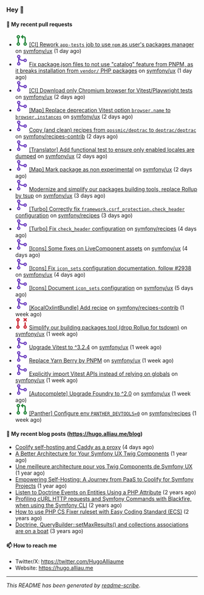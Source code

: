 ### Hey 👋

#### 👷 My recent pull requests

- ![](./assets/pr-open.svg) [[CI] Rework `app-tests` job to use `npm` as user&#39;s packages manager](https://github.com/symfony/ux/pull/2953) on [symfony/ux](https://github.com/symfony/ux) (1 day ago)
- ![](./assets/pr-merged.svg) [Fix package.json files to not use &#34;catalog&#34; feature from PNPM, as it breaks installation from `vendor/` PHP packages](https://github.com/symfony/ux/pull/2952) on [symfony/ux](https://github.com/symfony/ux) (1 day ago)
- ![](./assets/pr-merged.svg) [[CI] Download only Chromium browser for Vitest/Playwright tests](https://github.com/symfony/ux/pull/2948) on [symfony/ux](https://github.com/symfony/ux) (2 days ago)
- ![](./assets/pr-merged.svg) [[Map] Replace deprecation Vitest option `browser.name` to `browser.instances`](https://github.com/symfony/ux/pull/2947) on [symfony/ux](https://github.com/symfony/ux) (2 days ago)
- ![](./assets/pr-merged.svg) [Copy (and clean) recipes from `qossmic/deptrac` to `deptrac/deptrac`](https://github.com/symfony/recipes-contrib/pull/1836) on [symfony/recipes-contrib](https://github.com/symfony/recipes-contrib) (2 days ago)
- ![](./assets/pr-merged.svg) [[Translator] Add functional test to ensure only enabled locales are dumped](https://github.com/symfony/ux/pull/2946) on [symfony/ux](https://github.com/symfony/ux) (2 days ago)
- ![](./assets/pr-merged.svg) [[Map] Mark package as non experimental](https://github.com/symfony/ux/pull/2945) on [symfony/ux](https://github.com/symfony/ux) (2 days ago)
- ![](./assets/pr-merged.svg) [Modernize and simplify our packages building tools, replace Rollup by tsup](https://github.com/symfony/ux/pull/2944) on [symfony/ux](https://github.com/symfony/ux) (3 days ago)
- ![](./assets/pr-merged.svg) [[Turbo] Correctly fix `framework.csrf_protection.check_header` configuration](https://github.com/symfony/recipes/pull/1440) on [symfony/recipes](https://github.com/symfony/recipes) (3 days ago)
- ![](./assets/pr-merged.svg) [[Turbo] Fix `check_header` configuration](https://github.com/symfony/recipes/pull/1439) on [symfony/recipes](https://github.com/symfony/recipes) (4 days ago)
- ![](./assets/pr-merged.svg) [[Icons] Some fixes on LiveComponent assets](https://github.com/symfony/ux/pull/2940) on [symfony/ux](https://github.com/symfony/ux) (4 days ago)
- ![](./assets/pr-merged.svg) [[Icons] Fix `icon_sets` configuration documentation, follow #2938](https://github.com/symfony/ux/pull/2939) on [symfony/ux](https://github.com/symfony/ux) (4 days ago)
- ![](./assets/pr-merged.svg) [[Icons] Document `icon_sets` configuration](https://github.com/symfony/ux/pull/2938) on [symfony/ux](https://github.com/symfony/ux) (5 days ago)
- ![](./assets/pr-merged.svg) [[KocalOxlintBundle] Add recipe](https://github.com/symfony/recipes-contrib/pull/1835) on [symfony/recipes-contrib](https://github.com/symfony/recipes-contrib) (1 week ago)
- ![](./assets/pr-closed.svg) [Simplify our building packages tool (drop Rollup for tsdown)](https://github.com/symfony/ux/pull/2935) on [symfony/ux](https://github.com/symfony/ux) (1 week ago)
- ![](./assets/pr-merged.svg) [Upgrade Vitest to ^3.2.4](https://github.com/symfony/ux/pull/2933) on [symfony/ux](https://github.com/symfony/ux) (1 week ago)
- ![](./assets/pr-merged.svg) [Replace Yarn Berry by PNPM](https://github.com/symfony/ux/pull/2932) on [symfony/ux](https://github.com/symfony/ux) (1 week ago)
- ![](./assets/pr-merged.svg) [Explicitly import Vitest APIs instead of relying on globals](https://github.com/symfony/ux/pull/2931) on [symfony/ux](https://github.com/symfony/ux) (1 week ago)
- ![](./assets/pr-merged.svg) [[Autocomplete] Upgrade Foundry to ^2.0](https://github.com/symfony/ux/pull/2928) on [symfony/ux](https://github.com/symfony/ux) (1 week ago)
- ![](./assets/pr-open.svg) [[Panther] Configure env `PANTHER_DEVTOOLS=0`](https://github.com/symfony/recipes/pull/1437) on [symfony/recipes](https://github.com/symfony/recipes) (1 week ago)

#### 📜 My recent blog posts (https://hugo.alliau.me/blog)

- [Coolify self-hosting and Caddy as a proxy](https://hugo.alliau.me/blog/posts/coolify-self-hosting-and-caddy-as-a-proxy) (4 days ago)
- [A Better Architecture for Your Symfony UX Twig Components](https://hugo.alliau.me/blog/posts/a-better-architecture-for-your-symfony-ux-twig-components) (1 year ago)
- [Une meilleure architecture pour vos Twig Components de Symfony UX](https://hugo.alliau.me/blog/posts/une-meilleure-architecture-pour-vous-twig-components-de-symfony-ux) (1 year ago)
- [Empowering Self-Hosting: A Journey from PaaS to Coolify for Symfony Projects](https://hugo.alliau.me/blog/posts/empowering-self-hosting-a-journey-from-paas-to-coolify-for-symfony-projects) (1 year ago)
- [Listen to Doctrine Events on Entities Using a PHP Attribute](https://hugo.alliau.me/blog/posts/2023-11-12-listen-to-doctrine-events-on-entities-using-a-php-attribute) (2 years ago)
- [Profiling cURL HTTP requests and Symfony Commands with Blackfire, when using the Symfony CLI](https://hugo.alliau.me/blog/posts/2023-10-21-profiling-curl-http-requests-and-symfony-commands-with-blackfire-when-using-the-symfony-cli) (2 years ago)
- [How to use PHP CS Fixer ruleset with Easy Coding Standard (ECS)](https://hugo.alliau.me/blog/posts/2023-07-19-how-to-use-php-cs-fixer-ruleset-with-easy-coding-standard) (2 years ago)
- [Doctrine, QueryBuilder::setMaxResults() and collections associations are on a boat](https://hugo.alliau.me/blog/posts/2022-01-07-doctrine-querybuilder-setmaxresults-and-collections-associations-are-on-a-boat) (3 years ago)

#### 📫 How to reach me

- Twitter/X: https://twitter.com/HugoAlliaume
- Website: https://hugo.alliau.me

---

_This README has been generated by [readme-scribe](https://github.com/muesli/readme-scribe/)_.

